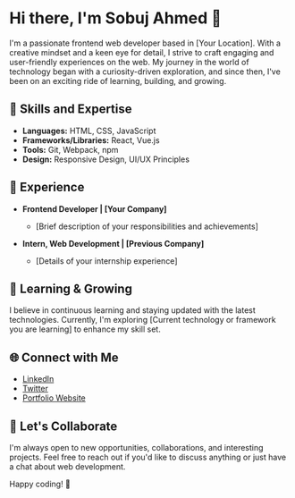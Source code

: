 # Hi there, I'm Sobuj Ahmed 👋

I'm a passionate frontend web developer based in [Your Location]. With a creative mindset and a keen eye for detail, I strive to craft engaging and user-friendly experiences on the web. My journey in the world of technology began with a curiosity-driven exploration, and since then, I've been on an exciting ride of learning, building, and growing.

## 🚀 Skills and Expertise

- **Languages:** HTML, CSS, JavaScript
- **Frameworks/Libraries:** React, Vue.js
- **Tools:** Git, Webpack, npm
- **Design:** Responsive Design, UI/UX Principles

## 💼 Experience

- **Frontend Developer | [Your Company]**
  - [Brief description of your responsibilities and achievements]

- **Intern, Web Development | [Previous Company]**
  - [Details of your internship experience]

## 🌱 Learning & Growing

I believe in continuous learning and staying updated with the latest technologies. Currently, I'm exploring [Current technology or framework you are learning] to enhance my skill set.

## 🌐 Connect with Me

- [LinkedIn](https://www.linkedin.com/in/yourlinkedin)
- [Twitter](https://twitter.com/yourtwitter)
- [Portfolio Website](https://www.yourportfolio.com)

## 🤝 Let's Collaborate

I'm always open to new opportunities, collaborations, and interesting projects. Feel free to reach out if you'd like to discuss anything or just have a chat about web development.

Happy coding! 🚀
